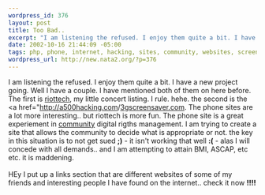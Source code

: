 ```yaml
--- 
wordpress_id: 376
layout: post
title: Too Bad..
excerpt: "I am listening the refused. I enjoy them quite a bit. I have a new project going. Well I have a couple. I have mentioned both of them on here before. The first is riottech, my little concert listing. I rule. hehe. the second is the "
date: 2002-10-16 21:44:09 -05:00
tags: php, phone, internet, hacking, sites, community, websites, screensaver
wordpress_url: http://new.nata2.org/?p=376
---
```

I am listening the refused. I enjoy them quite a bit. I have a new project going. Well I have a couple. I have mentioned both of them on here before. The first is <a href="http://riottech.net">riottech</a>, my little concert listing. I rule. hehe. the second is the <a href="http://a500hacking.com</a>/<a href="http://3gscreensaver.com">3gscreensaver.com</a>. The phone sites are a lot more interesting.. but riottech is more fun. The phone site is a great experiement in <a href="http://www.3gscreensaver.com/community.php">community</a> digital rigths management. I am trying to create a site that allows the community to decide what is appropriate or not. the key in this situation is to not get sued <b>;)</b> - it isn't working that well <b>:(</b> - alas I will concede with all demands.. and I am attempting to attain BMI, ASCAP, etc etc. it is maddening. <br/><br/>HEy I put up a links section that are different websites of some of my friends and interesting people I have found on the internet.. check it now <b>!!!!</b>
